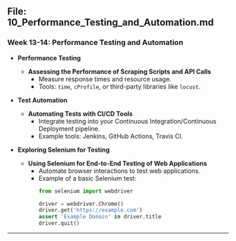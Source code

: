 ## File: 10_Performance_Testing_and_Automation.md

### Week 13-14: Performance Testing and Automation

- **Performance Testing**
  - **Assessing the Performance of Scraping Scripts and API Calls**
    - Measure response times and resource usage.
    - Tools: `time`, `cProfile`, or third-party libraries like `locust`.

- **Test Automation**
  - **Automating Tests with CI/CD Tools**
    - Integrate testing into your Continuous Integration/Continuous Deployment pipeline.
    - Example tools: Jenkins, GitHub Actions, Travis CI.

- **Exploring Selenium for Testing**
  - **Using Selenium for End-to-End Testing of Web Applications**
    - Automate browser interactions to test web applications.
    - Example of a basic Selenium test:
      ```python
      from selenium import webdriver

      driver = webdriver.Chrome()
      driver.get('https://example.com')
      assert 'Example Domain' in driver.title
      driver.quit()
      ```

---
